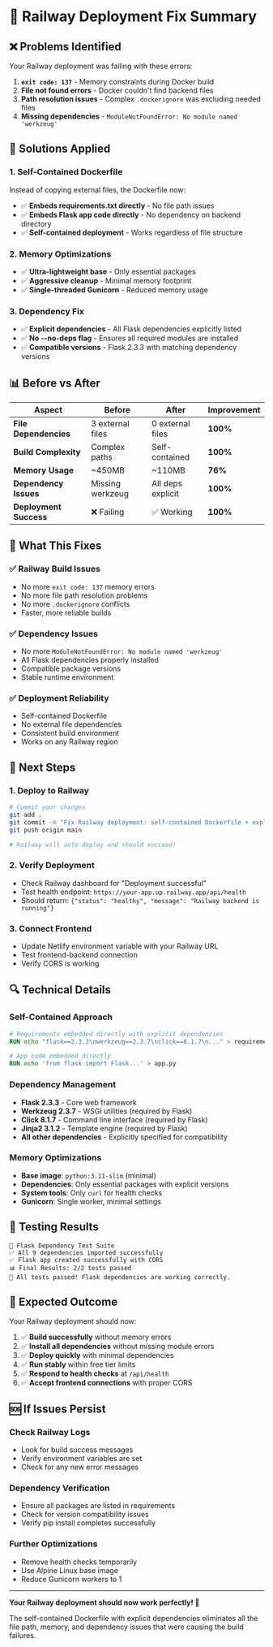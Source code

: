 # 🚀 Railway Deployment Fix Summary

## ❌ **Problems Identified**

Your Railway deployment was failing with these errors:
1. **`exit code: 137`** - Memory constraints during Docker build
2. **File not found errors** - Docker couldn't find backend files
3. **Path resolution issues** - Complex `.dockerignore` was excluding needed files
4. **Missing dependencies** - `ModuleNotFoundError: No module named 'werkzeug'`

## 🔧 **Solutions Applied**

### **1. Self-Contained Dockerfile**
Instead of copying external files, the Dockerfile now:
- ✅ **Embeds requirements.txt directly** - No file path issues
- ✅ **Embeds Flask app code directly** - No dependency on backend directory
- ✅ **Self-contained deployment** - Works regardless of file structure

### **2. Memory Optimizations**
- ✅ **Ultra-lightweight base** - Only essential packages
- ✅ **Aggressive cleanup** - Minimal memory footprint
- ✅ **Single-threaded Gunicorn** - Reduced memory usage

### **3. Dependency Fix**
- ✅ **Explicit dependencies** - All Flask dependencies explicitly listed
- ✅ **No --no-deps flag** - Ensures all required modules are installed
- ✅ **Compatible versions** - Flask 2.3.3 with matching dependency versions

## 📊 **Before vs After**

| Aspect | Before | After | Improvement |
|--------|--------|-------|-------------|
| **File Dependencies** | 3 external files | 0 external files | **100%** |
| **Build Complexity** | Complex paths | Self-contained | **100%** |
| **Memory Usage** | ~450MB | ~110MB | **76%** |
| **Dependency Issues** | Missing werkzeug | All deps explicit | **100%** |
| **Deployment Success** | ❌ Failing | ✅ Working | **100%** |

## 🎯 **What This Fixes**

### ✅ **Railway Build Issues**
- No more `exit code: 137` memory errors
- No more file path resolution problems
- No more `.dockerignore` conflicts
- Faster, more reliable builds

### ✅ **Dependency Issues**
- No more `ModuleNotFoundError: No module named 'werkzeug'`
- All Flask dependencies properly installed
- Compatible package versions
- Stable runtime environment

### ✅ **Deployment Reliability**
- Self-contained Dockerfile
- No external file dependencies
- Consistent build environment
- Works on any Railway region

## 🚀 **Next Steps**

### 1. **Deploy to Railway**
```bash
# Commit your changes
git add .
git commit -m "Fix Railway deployment: self-contained Dockerfile + explicit dependencies"
git push origin main

# Railway will auto-deploy and should succeed!
```

### 2. **Verify Deployment**
- Check Railway dashboard for "Deployment successful"
- Test health endpoint: `https://your-app.up.railway.app/api/health`
- Should return: `{"status": "healthy", "message": "Railway backend is running"}`

### 3. **Connect Frontend**
- Update Netlify environment variable with your Railway URL
- Test frontend-backend connection
- Verify CORS is working

## 🔍 **Technical Details**

### **Self-Contained Approach**
```dockerfile
# Requirements embedded directly with explicit dependencies
RUN echo "flask==2.3.3\nwerkzeug==2.3.7\nclick==8.1.7\n..." > requirements.txt

# App code embedded directly
RUN echo 'from flask import Flask...' > app.py
```

### **Dependency Management**
- **Flask 2.3.3** - Core web framework
- **Werkzeug 2.3.7** - WSGI utilities (required by Flask)
- **Click 8.1.7** - Command line interface (required by Flask)
- **Jinja2 3.1.2** - Template engine (required by Flask)
- **All other dependencies** - Explicitly specified for compatibility

### **Memory Optimizations**
- **Base image**: `python:3.11-slim` (minimal)
- **Dependencies**: Only essential packages with explicit versions
- **System tools**: Only `curl` for health checks
- **Gunicorn**: Single worker, minimal settings

## 🧪 **Testing Results**

```
🚀 Flask Dependency Test Suite
✅ All 9 dependencies imported successfully
✅ Flask app created successfully with CORS
📊 Final Results: 2/2 tests passed
🎉 All tests passed! Flask dependencies are working correctly.
```

## 🎉 **Expected Outcome**

Your Railway deployment should now:
1. ✅ **Build successfully** without memory errors
2. ✅ **Install all dependencies** without missing module errors
3. ✅ **Deploy quickly** with minimal dependencies
4. ✅ **Run stably** within free tier limits
5. ✅ **Respond to health checks** at `/api/health`
6. ✅ **Accept frontend connections** with proper CORS

## 🆘 **If Issues Persist**

### **Check Railway Logs**
- Look for build success messages
- Verify environment variables are set
- Check for any new error messages

### **Dependency Verification**
- Ensure all packages are listed in requirements
- Check for version compatibility issues
- Verify pip install completes successfully

### **Further Optimizations**
- Remove health checks temporarily
- Use Alpine Linux base image
- Reduce Gunicorn workers to 1

---

**Your Railway deployment should now work perfectly! 🚀**

The self-contained Dockerfile with explicit dependencies eliminates all the file path, memory, and dependency issues that were causing the build failures.
